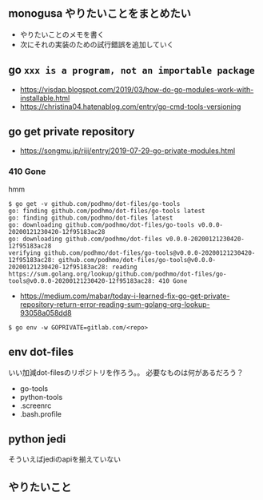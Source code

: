 ## monogusa やりたいことをまとめたい

- やりたいことのメモを書く
- 次にそれの実装のための試行錯誤を追加していく

## go `xxx is a program, not an importable package`

- https://visdap.blogspot.com/2019/03/how-do-go-modules-work-with-installable.html
- https://christina04.hatenablog.com/entry/go-cmd-tools-versioning

## go get private repository

- https://songmu.jp/riji/entry/2019-07-29-go-private-modules.html

### 410 Gone

hmm


```console
$ go get -v github.com/podhmo/dot-files/go-tools
go: finding github.com/podhmo/dot-files/go-tools latest
go: finding github.com/podhmo/dot-files latest
go: downloading github.com/podhmo/dot-files/go-tools v0.0.0-20200121230420-12f95183ac28
go: downloading github.com/podhmo/dot-files v0.0.0-20200121230420-12f95183ac28
verifying github.com/podhmo/dot-files/go-tools@v0.0.0-20200121230420-12f95183ac28: github.com/podhmo/dot-files/go-tools@v0.0.0-20200121230420-12f95183ac28: reading https://sum.golang.org/lookup/github.com/podhmo/dot-files/go-tools@v0.0.0-20200121230420-12f95183ac28: 410 Gone
```

- https://medium.com/mabar/today-i-learned-fix-go-get-private-repository-return-error-reading-sum-golang-org-lookup-93058a058dd8

```console
$ go env -w GOPRIVATE=gitlab.com/<repo>
```

## env dot-files

いい加減dot-filesのリポジトリを作ろう。。
必要なものは何があるだろう？

- go-tools
- python-tools
- .screenrc
- .bash.profile

## python jedi

そういえばjediのapiを揃えていない

## やりたいこと
